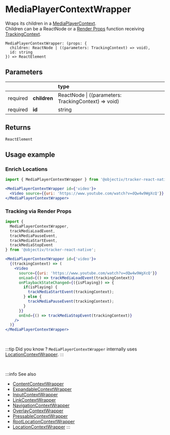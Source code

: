 # MediaPlayerContextWrapper

Wraps its children in a [MediaPlayerContext](/taxonomy/reference/location-contexts/MediaPlayerContext.md).  
Children can be a ReactNode or a [Render Props](https://reactjs.org/docs/render-props.html#using-props-other-than-render) function receiving [TrackingContext](/tracking/react-native/api-reference/common/providers/TrackingContext.md).

```tsx
MediaPlayerContextWrapper: (props: {
  children: ReactNode | ((parameters: TrackingContext) => void),
  id: string
}) => ReactElement
```

## Parameters
|          |              | type                                                     |
|:--------:|:-------------|:---------------------------------------------------------|
| required | **children** | ReactNode &vert; ((parameters: TrackingContext) => void) |
| required | **id**       | string                                                   |

## Returns
`ReactElement`

## Usage example

### Enrich Locations

```jsx
import { MediaPlayerContextWrapper } from '@objectiv/tracker-react-native';
```

```jsx
<MediaPlayerContextWrapper id={'video'}>
  <Video source={{uri: 'https://www.youtube.com/watch?v=dQw4w9WgXcQ'}} />
</MediaPlayerContextWrapper>
```

### Tracking via Render Props

```jsx
import { 
  MediaPlayerContextWrapper, 
  trackMediaLoadEvent, 
  trackMediaPauseEvent,
  trackMediaStartEvent,
  trackMediaStopEvent
} from '@objectiv/tracker-react-native';
```

```jsx
<MediaPlayerContextWrapper id={'video'}>
  {(trackingContext) => (
    <Video 
      source={{uri: 'https://www.youtube.com/watch?v=dQw4w9WgXcQ'}} 
      onLoad={() => trackMediaLoadEvent(trackingContext)}
      onPlaybackStateChanged={({isPlaying}) => {
        if(isPlaying) {
          trackMediaStartEvent(trackingContext);
        } else {
          trackMediaPauseEvent(trackingContext);
        } 
      }}
      onEnd={() => trackMediaStopEvent(trackingContext)}
    />
  )}
</MediaPlayerContextWrapper>
```

<br />

:::tip Did you know ?
`MediaPlayerContextWrapper` internally uses [LocationContextWrapper](/tracking/react-native/api-reference/locationWrappers/LocationContextWrapper.md).
:::

<br />

:::info See also
- [ContentContextWrapper](/tracking/react-native/api-reference/locationWrappers/ContentContextWrapper.md)
- [ExpandableContextWrapper](/tracking/react-native/api-reference/locationWrappers/ExpandableContextWrapper.md)
- [InputContextWrapper](/tracking/react-native/api-reference/locationWrappers/InputContextWrapper.md)
- [LinkContextWrapper](/tracking/react-native/api-reference/locationWrappers/LinkContextWrapper.md)
- [NavigationContextWrapper](/tracking/react-native/api-reference/locationWrappers/NavigationContextWrapper.md)
- [OverlayContextWrapper](/tracking/react-native/api-reference/locationWrappers/OverlayContextWrapper.md)
- [PressableContextWrapper](/tracking/react-native/api-reference/locationWrappers/PressableContextWrapper.md)
- [RootLocationContextWrapper](/tracking/react-native/api-reference/locationWrappers/RootLocationContextWrapper.md)
- [LocationContextWrapper](/tracking/react-native/api-reference/locationWrappers/LocationContextWrapper.md)
:::
